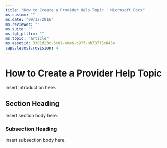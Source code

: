 ```yaml
---
title: "How to Create a Provider Help Topic | Microsoft Docs"
ms.custom: ""
ms.date: "09/12/2016"
ms.reviewer: ""
ms.suite: ""
ms.tgt_pltfrm: ""
ms.topic: "article"
ms.assetid: 3301d23c-3c81-49a6-b97f-bb73775c8454
caps.latest.revision: 4
---
```

# How to Create a Provider Help Topic

Insert introduction here.

## Section Heading

 Insert section body here.

### Subsection Heading

 Insert subsection body here.